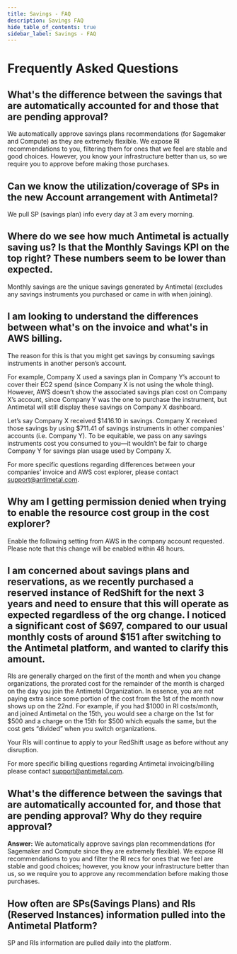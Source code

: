 ```yaml
---
title: Savings - FAQ
description: Savings FAQ
hide_table_of_contents: true
sidebar_label: Savings - FAQ
---
```


# Frequently Asked Questions

## What's the difference between the savings that are automatically accounted for and those that are pending approval?

We automatically approve savings plans recommendations (for Sagemaker and Compute) as they are extremely flexible. We expose RI recommendations to you, filtering them for ones that we feel are stable and good choices. However, you know your infrastructure better than us, so we require you to approve before making those purchases.

## Can we know the utilization/coverage of SPs in the new Account arrangement with Antimetal?

We pull SP (savings plan) info every day at 3 am every morning.

## Where do we see how much Antimetal is actually saving us? Is that the Monthly Savings KPI on the top right? These numbers seem to be lower than expected.

Monthly savings are the unique savings generated by Antimetal (excludes any savings instruments you purchased or came in with when joining).

## I am looking to understand the differences between what's on the invoice and what's in AWS billing.

The reason for this is that you might get savings by consuming savings instruments in another person’s account.

For example, Company X used a savings plan in Company Y’s account to cover their EC2 spend (since Company X is not using the whole thing). However, AWS doesn’t show the associated savings plan cost on Company X’s account, since Company Y was the one to purchase the instrument, but Antimetal will still display these savings on Company X dashboard.

Let’s say Company X received $1416.10 in savings. Company X received those savings by using $711.41 of savings instruments in other companies' accounts (i.e. Company Y). To be equitable, we pass on any savings instruments cost you consumed to you—it wouldn’t be fair to charge Company Y for savings plan usage used by Company X.

For more specific questions regarding differences between your companies’ invoice and AWS cost explorer, please contact [support@antimetal.com](mailto:support@antimetal.com).

## Why am I getting permission denied when trying to enable the resource cost group in the cost explorer?

Enable the following setting from AWS in the company account requested. Please note that this change will be enabled within 48 hours.

## I am concerned about savings plans and reservations, as we recently purchased a reserved instance of RedShift for the next 3 years and need to ensure that this will operate as expected regardless of the org change. I noticed a significant cost of $697, compared to our usual monthly costs of around $151 after switching to the Antimetal platform, and wanted to clarify this amount.

RIs are generally charged on the first of the month and when you change organizations, the prorated cost for the remainder of the month is charged on the day you join the Antimetal Organization. In essence, you are not paying extra since some portion of the cost from the 1st of the month now shows up on the 22nd. For example, if you had $1000 in RI costs/month, and joined Antimetal on the 15th, you would see a charge on the 1st for $500 and a charge on the 15th for $500 which equals the same, but the cost gets “divided” when you switch organizations.

Your RIs will continue to apply to your RedShift usage as before without any disruption.

For more specific billing questions regarding Antimetal invoicing/billing please contact [support@antimetal.com](mailto:support@antimetal.com).

## What's the difference between the savings that are automatically accounted for, and those that are pending approval? Why do they require approval?

**Answer:** We automatically approve savings plan recommendations (for Sagemaker and Compute since they are extremely flexible). We expose RI recommendations to you and filter the RI recs for ones that we feel are stable and good choices; however, you know your infrastructure better than us, so we require you to approve any recommendation before making those purchases.

## How often are SPs(Savings Plans) and RIs (Reserved Instances) information pulled into the Antimetal Platform?

SP and RIs information are pulled daily into the platform.
